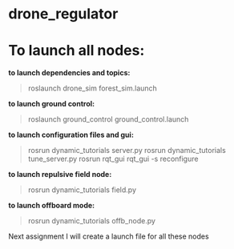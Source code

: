 # drone_regulator

# To launch all nodes: 

**to launch dependencies and topics:**

  >roslaunch drone_sim forest_sim.launch 
  
**to launch ground control:** 
  
  >roslaunch ground_control ground_control.launch 
  
**to launch configuration files and gui:**

  >rosrun dynamic_tutorials server.py
  >rosrun dynamic_tutorials tune_server.py
  >rosrun rqt_gui rqt_gui -s reconfigure 
  
**to launch repulsive field node:**

  >rosrun dynamic_tutorials field.py 
  
**to launch offboard mode:**

  >rosrun dynamic_tutorials offb_node.py

Next assignment I will create a launch file for all these nodes
